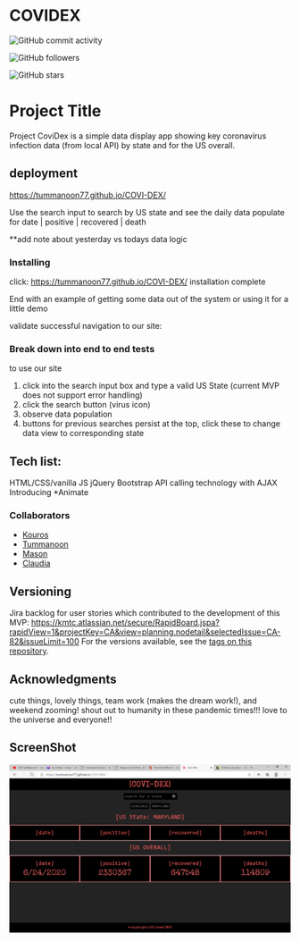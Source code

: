# COVIDEX
![GitHub commit activity](https://img.shields.io/github/commit-activity/m/tummanoon77/COVI-DEX)

![GitHub followers](https://img.shields.io/github/followers/tummanoon77?label=Follow%20Tummanoon&style=social)

![GitHub stars](https://img.shields.io/github/stars/Tummanoon77/COVI-DEX?style=social)

# Project Title

Project CoviDex is a simple data display app showing key coronavirus infection data (from local API) by state and for the US overall.

## deployment

https://tummanoon77.github.io/COVI-DEX/

Use the search input to search by US state and see the daily data populate for date | positive | recovered | death

**add note about yesterday vs todays data logic

### Installing

click: https://tummanoon77.github.io/COVI-DEX/
installation complete

End with an example of getting some data out of the system or using it for a little demo

validate successful navigation to our site:


### Break down into end to end tests
to use our site
1) click into the search input box and type a valid US State (current MVP does not support error handling)
2) click the search button (virus icon)
3) observe data population
4) buttons for previous searches persist at the top, click these to change data view to corresponding state


## Tech list:

HTML/CSS/vanilla JS
jQuery
Bootstrap
API calling technology with AJAX
Introducing *Animate

### Collaborators
* [Kouros](https://github.com/koutron)
* [Tummanoon](https://github.com/tummanoon77) 
* [Mason](https://github.com/sungjinkimm) 
* [Claudia](https://github.com/claudialoves)



## Versioning

Jira backlog for user stories which contributed to the development of this MVP: https://kmtc.atlassian.net/secure/RapidBoard.jspa?rapidView=1&projectKey=CA&view=planning.nodetail&selectedIssue=CA-82&issueLimit=100 For the versions available, see the [tags on this repository](https://github.com/your/project/tags). 


## Acknowledgments

cute things, lovely things, team work (makes the dream work!), and weekend zooming!
shout out to humanity in these pandemic times!!! love to the universe and everyone!!

## ScreenShot
<img src="./Assets/pic/covidexscreen.png">
